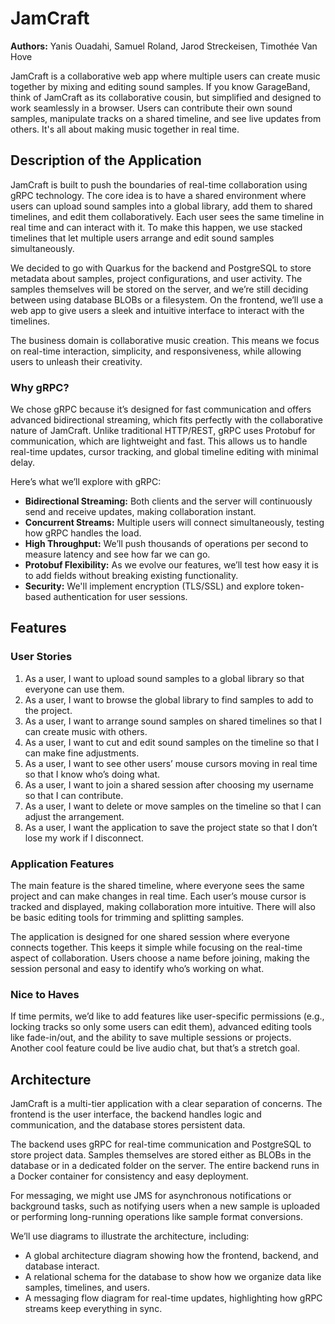 # **JamCraft**

**Authors:** Yanis Ouadahi, Samuel Roland, Jarod Streckeisen, Timothée Van Hove

JamCraft is a collaborative web app where multiple users can create music together by mixing and editing sound samples. If you know GarageBand, think of JamCraft as its collaborative cousin, but simplified and designed to work seamlessly in a browser. Users can contribute their own sound samples, manipulate tracks on a shared timeline, and see live updates from others. It's all about making music together in real time.

## **Description of the Application**

JamCraft is built to push the boundaries of real-time collaboration using gRPC technology. The core idea is to have a shared environment where users can upload sound samples into a global library, add them to shared timelines, and edit them collaboratively. Each user sees the same timeline in real time and can interact with it. To make this happen, we use stacked timelines that let multiple users arrange and edit sound samples simultaneously.

We decided to go with Quarkus for the backend and PostgreSQL to store metadata about samples, project configurations, and user activity. The samples themselves will be stored on the server, and we’re still deciding between using database BLOBs or a filesystem. On the frontend, we’ll use a web app to give users a sleek and intuitive interface to interact with the timelines.

The business domain is collaborative music creation. This means we focus on real-time interaction, simplicity, and responsiveness, while allowing users to unleash their creativity.

### **Why gRPC?**

We chose gRPC because it’s designed for fast communication and offers advanced bidirectional streaming, which fits perfectly with the collaborative nature of JamCraft. Unlike traditional HTTP/REST, gRPC uses Protobuf for communication, which are lightweight and fast. This allows us to handle real-time updates, cursor tracking, and global timeline editing with minimal delay.

Here’s what we’ll explore with gRPC:

- **Bidirectional Streaming:** Both clients and the server will continuously send and receive updates, making collaboration instant.
- **Concurrent Streams:** Multiple users will connect simultaneously, testing how gRPC handles the load.
- **High Throughput:** We’ll push thousands of operations per second to measure latency and see how far we can go.
- **Protobuf Flexibility:** As we evolve our features, we’ll test how easy it is to add fields without breaking existing functionality.
- **Security:** We'll implement encryption (TLS/SSL) and explore token-based authentication for user sessions.

## **Features**

### **User Stories**

1. As a user, I want to upload sound samples to a global library so that everyone can use them.
2. As a user, I want to browse the global library to find samples to add to the project.
3. As a user, I want to arrange sound samples on shared timelines so that I can create music with others.
4. As a user, I want to cut and edit sound samples on the timeline so that I can make fine adjustments.
5. As a user, I want to see other users’ mouse cursors moving in real time so that I know who’s doing what.
6. As a user, I want to join a shared session after choosing my username so that I can contribute.
7. As a user, I want to delete or move samples on the timeline so that I can adjust the arrangement.
8. As a user, I want the application to save the project state so that I don’t lose my work if I disconnect.

### **Application Features**

 The main feature is the shared timeline, where everyone sees the same project and can make changes in real time. Each user’s mouse cursor is tracked and displayed, making collaboration more intuitive. There will also be basic editing tools for trimming and splitting samples.

The application is designed for one shared session where everyone connects together. This keeps it simple while focusing on the real-time aspect of collaboration. Users choose a name before joining, making the session personal and easy to identify who’s working on what.

### **Nice to Haves**

If time permits, we’d like to add features like user-specific permissions (e.g., locking tracks so only some users can edit them), advanced editing tools like fade-in/out, and the ability to save multiple sessions or projects. Another cool feature could be live audio chat, but that’s a stretch goal.

## **Architecture**

JamCraft is a multi-tier application with a clear separation of concerns. The frontend is the user interface, the backend handles logic and communication, and the database stores persistent data.

The backend uses gRPC for real-time communication and PostgreSQL to store project data. Samples themselves are stored either as BLOBs in the database or in a dedicated folder on the server. The entire backend runs in a Docker container for consistency and easy deployment.

For messaging, we might use JMS for asynchronous notifications or background tasks, such as notifying users when a new sample is uploaded or performing long-running operations like sample format conversions.

We’ll use diagrams to illustrate the architecture, including:

- A global architecture diagram showing how the frontend, backend, and database interact.
- A relational schema for the database to show how we organize data like samples, timelines, and users.
- A messaging flow diagram for real-time updates, highlighting how gRPC streams keep everything in sync.
